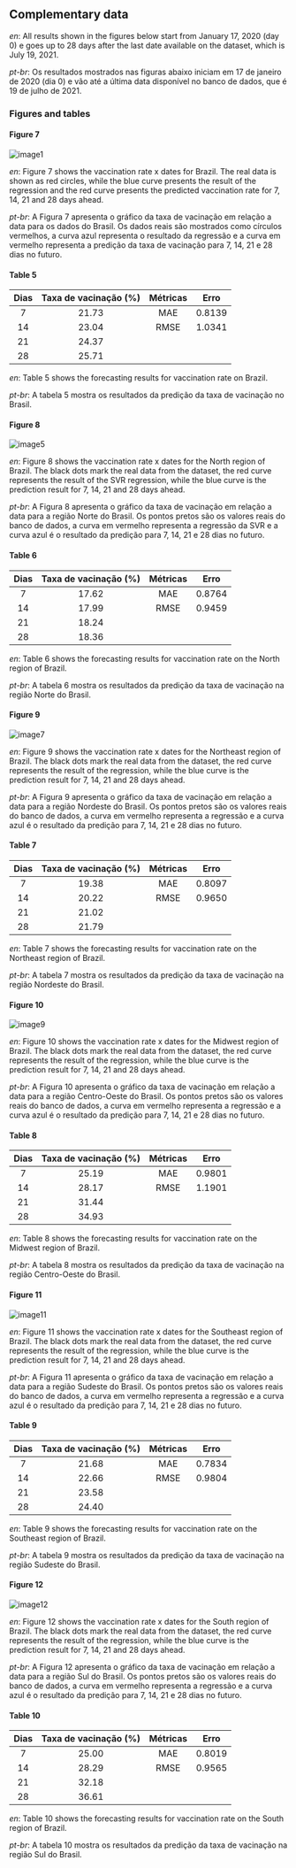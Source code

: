 ## Complementary data

*en*: All results shown in the figures below start from January 17, 2020 (day 0) e goes up to 28 days after the last date available on the dataset, which is July 19, 2021.

*pt-br*: Os resultados mostrados nas figuras abaixo iniciam em 17 de janeiro de 2020 (dia 0) e vão até a última data disponível no banco de dados, que é 19 de julho de 2021.

### Figures and tables

#### Figure 7

![image1](https://user-images.githubusercontent.com/87482328/143949758-2e558a6b-21c7-42ca-8542-eafeab904378.png)

*en*: Figure 7 shows the vaccination rate x dates for Brazil. The real data is shown as red circles, while the blue curve presents the result of the regression and the red curve presents the predicted vaccination rate for 7, 14, 21 and 28 days ahead.

*pt-br*: A Figura 7 apresenta o gráfico da taxa de vacinação em relação a data para os dados do Brasil. Os dados reais são mostrados como círculos vermelhos, a curva azul representa o resultado da regressão e a curva em vermelho representa a predição da taxa de vacinação para 7, 14, 21 e 28 dias no futuro. 

#### Table 5

| Dias  | Taxa de vacinação (%) | Métricas | Erro |
|:-----:|:--------:|:--------:|:---------:|
|    7  | 21.73    |  MAE     | 0.8139    |
|    14 | 23.04    | RMSE     | 1.0341    |
|    21 | 24.37    |          |           |
|    28 | 25.71    |          |           |

*en*: Table 5 shows the forecasting results for vaccination rate on Brazil.

*pt-br*: A tabela 5 mostra os resultados da predição da taxa de vacinação no Brasil.

#### Figure 8

![image5](https://user-images.githubusercontent.com/87482328/143949761-82d2a933-9ff6-45e2-b38f-d8b4e3922053.png)

*en*: Figure 8 shows the vaccination rate x dates for the North region of Brazil. The black dots mark the real data from the dataset, the red curve represents the result of the SVR regression, while the blue curve is the prediction result for 7, 14, 21 and 28 days ahead.

*pt-br*: A Figura 8 apresenta o gráfico da taxa de vacinação em relação a data para a região Norte do Brasil. Os pontos pretos são os valores reais do banco de dados, a curva em vermelho representa a regressão da SVR e a curva azul é o resultado da predição para 7, 14, 21 e 28 dias no futuro.

#### Table 6

| Dias  | Taxa de vacinação (%) | Métricas | Erro |
|:-----:|:--------:|:--------:|:---------:|
|    7  | 17.62    |  MAE     | 0.8764    |
|    14 | 17.99    | RMSE     | 0.9459    |
|    21 | 18.24    |          |           |
|    28 | 18.36    |          |           |

*en*: Table 6 shows the forecasting results for vaccination rate on the North region of Brazil.

*pt-br*: A tabela 6 mostra os resultados da predição da taxa de vacinação na região Norte do Brasil.

#### Figure 9

![image7](https://user-images.githubusercontent.com/87482328/143949764-0cf9a12b-9f10-48b8-8f06-7ccd3a962d6d.png)

*en*: Figure 9 shows the vaccination rate x dates for the Northeast region of Brazil. The black dots mark the real data from the dataset, the red curve represents the result of the regression, while the blue curve is the prediction result for 7, 14, 21 and 28 days ahead.

*pt-br*: A Figura 9 apresenta o gráfico da taxa de vacinação em relação a data para a região Nordeste do Brasil. Os pontos pretos são os valores reais do banco de dados, a curva em vermelho representa a regressão e a curva azul é o resultado da predição para 7, 14, 21 e 28 dias no futuro.

#### Table 7

| Dias  | Taxa de vacinação (%) | Métricas | Erro |
|:-----:|:--------:|:--------:|:---------:|
|    7  | 19.38    |  MAE     | 0.8097    |
|    14 | 20.22    | RMSE     | 0.9650    |
|    21 | 21.02    |          |           |
|    28 | 21.79    |          |           |

*en*: Table 7 shows the forecasting results for vaccination rate on the Northeast region of Brazil.

*pt-br*: A tabela 7 mostra os resultados da predição da taxa de vacinação na região Nordeste do Brasil.

#### Figure 10

![image9](https://user-images.githubusercontent.com/87482328/143949765-2f7b9857-2b13-402c-b3ae-10ea00d4bc0d.png)

*en*: Figure 10 shows the vaccination rate x dates for the Midwest region of Brazil. The black dots mark the real data from the dataset, the red curve represents the result of the regression, while the blue curve is the prediction result for 7, 14, 21 and 28 days ahead.

*pt-br*: A Figura 10 apresenta o gráfico da taxa de vacinação em relação a data para a região Centro-Oeste do Brasil. Os pontos pretos são os valores reais do banco de dados, a curva em vermelho representa a regressão e a curva azul é o resultado da predição para 7, 14, 21 e 28 dias no futuro.

#### Table 8

| Dias  | Taxa de vacinação (%) | Métricas | Erro |
|:-----:|:--------:|:--------:|:---------:|
|    7  | 25.19    |  MAE     | 0.9801    |
|    14 | 28.17    | RMSE     | 1.1901    |
|    21 | 31.44    |          |           |
|    28 | 34.93    |          |           |

*en*: Table 8 shows the forecasting results for vaccination rate on the Midwest region of Brazil.

*pt-br*: A tabela 8 mostra os resultados da predição da taxa de vacinação na região Centro-Oeste do Brasil.

#### Figure 11

![image11](https://user-images.githubusercontent.com/87482328/143949768-ecc21063-b339-40af-a569-4cb4f13b6c37.png)

*en*: Figure 11 shows the vaccination rate x dates for the Southeast region of Brazil. The black dots mark the real data from the dataset, the red curve represents the result of the regression, while the blue curve is the prediction result for 7, 14, 21 and 28 days ahead.

*pt-br*: A Figura 11 apresenta o gráfico da taxa de vacinação em relação a data para a região Sudeste do Brasil. Os pontos pretos são os valores reais do banco de dados, a curva em vermelho representa a regressão e a curva azul é o resultado da predição para 7, 14, 21 e 28 dias no futuro.

#### Table 9

| Dias  | Taxa de vacinação (%) | Métricas | Erro |
|:-----:|:--------:|:--------:|:---------:|
|    7  | 21.68    |  MAE     | 0.7834    |
|    14 | 22.66    | RMSE     | 0.9804    |
|    21 | 23.58    |          |           |
|    28 | 24.40    |          |           |

*en*: Table 9 shows the forecasting results for vaccination rate on the Southeast region of Brazil.

*pt-br*: A tabela 9 mostra os resultados da predição da taxa de vacinação na região Sudeste do Brasil.

#### Figure 12

![image12](https://user-images.githubusercontent.com/87482328/143949770-77ebc40b-77e2-40f7-b407-36aa81be5a9d.png)

*en*: Figure 12 shows the vaccination rate x dates for the South region of Brazil. The black dots mark the real data from the dataset, the red curve represents the result of the regression, while the blue curve is the prediction result for 7, 14, 21 and 28 days ahead.

*pt-br*: A Figura 12 apresenta o gráfico da taxa de vacinação em relação a data para a região Sul do Brasil. Os pontos pretos são os valores reais do banco de dados, a curva em vermelho representa a regressão e a curva azul é o resultado da predição para 7, 14, 21 e 28 dias no futuro.

#### Table 10

| Dias  | Taxa de vacinação (%) | Métricas | Erro |
|:-----:|:--------:|:--------:|:---------:|
|    7  | 25.00    |  MAE     | 0.8019    |
|    14 | 28.29    | RMSE     | 0.9565    |
|    21 | 32.18    |          |           |
|    28 | 36.61    |          |           |

*en*: Table 10 shows the forecasting results for vaccination rate on the South region of Brazil.

*pt-br*: A tabela 10 mostra os resultados da predição da taxa de vacinação na região Sul do Brasil.
